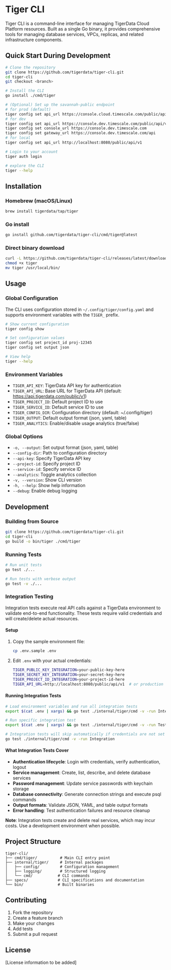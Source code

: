 # Tiger CLI

Tiger CLI is a command-line interface for managing TigerData Cloud Platform resources. Built as a single Go binary, it provides comprehensive tools for managing database services, VPCs, replicas, and related infrastructure components.

## Quick Start During Development
```bash
# Clone the repository
git clone https://github.com/tigerdata/tiger-cli.git
cd tiger-cli
git checkout <branch>

# Install the CLI
go install ./cmd/tiger

# (Optional) Set up the savannah-public endpoint
# for prod (default)
tiger config set api_url https://console.cloud.timescale.com/public/api/v1
# for dev
tiger config set api_url https://console.dev.timescale.com/public/api/v1
tiger config set console_url https://console.dev.timescale.com
tiger config set gateway_url https://console.dev.timescale.com/api
# for local
tiger config set api_url http://localhost:8080/public/api/v1

# Login to your account
tiger auth login

# explore the CLI
tiger --help
```


## Installation

### Homebrew (macOS/Linux)
```bash
brew install tigerdata/tap/tiger
```

### Go install
```bash
go install github.com/tigerdata/tiger-cli/cmd/tiger@latest
```

### Direct binary download
```bash
curl -L https://github.com/tigerdata/tiger-cli/releases/latest/download/tiger-$(uname -s)-$(uname -m) -o tiger
chmod +x tiger
mv tiger /usr/local/bin/
```

## Usage

### Global Configuration

The CLI uses configuration stored in `~/.config/tiger/config.yaml` and supports environment variables with the `TIGER_` prefix.

```bash
# Show current configuration
tiger config show

# Set configuration values
tiger config set project_id proj-12345
tiger config set output json

# View help
tiger --help
```

### Environment Variables

- `TIGER_API_KEY`: TigerData API key for authentication
- `TIGER_API_URL`: Base URL for TigerData API (default: https://api.tigerdata.com/public/v1)
- `TIGER_PROJECT_ID`: Default project ID to use
- `TIGER_SERVICE_ID`: Default service ID to use
- `TIGER_CONFIG_DIR`: Configuration directory (default: ~/.config/tiger)
- `TIGER_OUTPUT`: Default output format (json, yaml, table)
- `TIGER_ANALYTICS`: Enable/disable usage analytics (true/false)

### Global Options

- `-o, --output`: Set output format (json, yaml, table)
- `--config-dir`: Path to configuration directory
- `--api-key`: Specify TigerData API key
- `--project-id`: Specify project ID
- `--service-id`: Specify service ID
- `--analytics`: Toggle analytics collection
- `-v, --version`: Show CLI version
- `-h, --help`: Show help information
- `--debug`: Enable debug logging

## Development

### Building from Source

```bash
git clone https://github.com/tigerdata/tiger-cli.git
cd tiger-cli
go build -o bin/tiger ./cmd/tiger
```

### Running Tests

```bash
# Run unit tests
go test ./...

# Run tests with verbose output
go test -v ./...
```

### Integration Testing

Integration tests execute real API calls against a TigerData environment to validate end-to-end functionality. These tests require valid credentials and will create/delete actual resources.

#### Setup

1. Copy the sample environment file:
   ```bash
   cp .env.sample .env
   ```

2. Edit `.env` with your actual credentials:
   ```bash
   TIGER_PUBLIC_KEY_INTEGRATION=your-public-key-here
   TIGER_SECRET_KEY_INTEGRATION=your-secret-key-here
   TIGER_PROJECT_ID_INTEGRATION=your-project-id-here
   TIGER_API_URL=http://localhost:8080/public/api/v1  # or production URL
   ```

#### Running Integration Tests

```bash
# Load environment variables and run all integration tests
export $(cat .env | xargs) && go test ./internal/tiger/cmd -v -run Integration

# Run specific integration test
export $(cat .env | xargs) && go test ./internal/tiger/cmd -v -run TestServiceLifecycleIntegration

# Integration tests will skip automatically if credentials are not set
go test ./internal/tiger/cmd -v -run Integration
```

#### What Integration Tests Cover

- **Authentication lifecycle**: Login with credentials, verify authentication, logout
- **Service management**: Create, list, describe, and delete database services  
- **Password management**: Update service passwords with keychain storage
- **Database connectivity**: Generate connection strings and execute psql commands
- **Output formats**: Validate JSON, YAML, and table output formats
- **Error handling**: Test authentication failures and resource cleanup

**Note**: Integration tests create and delete real services, which may incur costs. Use a development environment when possible.

## Project Structure

```
tiger-cli/
├── cmd/tiger/          # Main CLI entry point
├── internal/tiger/     # Internal packages
│   ├── config/         # Configuration management
│   ├── logging/        # Structured logging
│   └── cmd/           # CLI commands
├── specs/             # CLI specifications and documentation
└── bin/               # Built binaries
```

## Contributing

1. Fork the repository
2. Create a feature branch
3. Make your changes
4. Add tests
5. Submit a pull request

## License

[License information to be added]